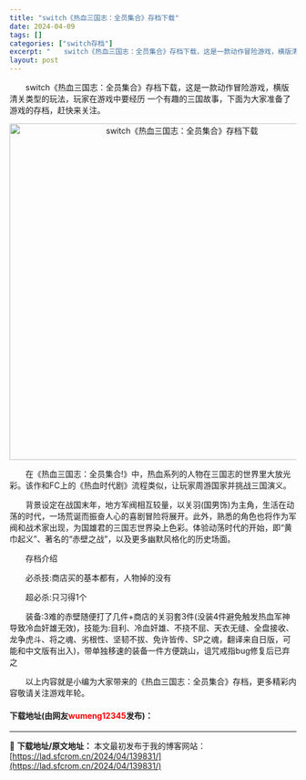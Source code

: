 ```yaml
---
title: "switch《热血三国志：全员集合》存档下载"
date: 2024-04-09
tags: []
categories: ["switch存档"]
excerpt: "　　switch《热血三国志：全员集合》存档下载，这是一款动作冒险游戏，横版清关类型的玩法，玩家在游戏中要经历 一个有趣的三国故事，下面为大家准备了游戏的存档，赶快来关注。 　　在《热血三国志：全员集合!》中，热血系列的人物在三国志的世界里大放光彩。该作和FC上的《热血时代剧》流程类似，让玩家周游国&hellip;"
layout: post
---
```


 <p>　　switch《热血三国志：全员集合》存档下载，这是一款动作冒险游戏，横版清关类型的玩法，玩家在游戏中要经历 一个有趣的三国故事，下面为大家准备了游戏的存档，赶快来关注。</p> <p align="center"><img align="" border="0" src="https://lad.sfcrom.cn/wp-content/uploads/2024/04/20240409_6614f3210cbaf.webp" width="590" alt="switch《热血三国志：全员集合》存档下载" /></p> <p>　　在《热血三国志：全员集合!》中，热血系列的人物在三国志的世界里大放光彩。该作和FC上的《热血时代剧》流程类似，让玩家周游国家并挑战三国演义。</p> <p>　　背景设定在战国末年，地方军阀相互较量，以关羽(国男饰)为主角，生活在动荡的时代，一场荒诞而振奋人心的喜剧冒险将展开。此外，熟悉的角色也将作为军阀和战术家出现，为国雄君的三国志世界染上色彩。体验动荡时代的开始，即&ldquo;黄巾起义&rdquo;、著名的&ldquo;赤壁之战&rdquo;，以及更多幽默风格化的历史场面。</p> <p>　　存档介绍</p> <p>　　必杀技:商店买的基本都有，人物掉的没有</p> <p>　　超必杀:只习得1个</p> <p>　　装备:3难的赤壁随便打了几件+商店的关羽套3件(没装4件避免触发热血军神导致冷血奸雄无效)，技能为:目利、冷血奸雄、不挠不屈、天衣无缝、全盘接收、龙争虎斗、将之魂、劣根性、坚韧不拔、免许皆传、SP之魂，翻译来自日版，可能和中文版有出入)，带单独移速的装备一件方便跳山，诅咒戒指bug修复后已弃之</p> <p>　　以上内容就是小编为大家带来的《热血三国志：全员集合》存档，更多精彩内容敬请关注游戏年轮。</p> <p><h4>下载地址(由网友<font color="red">wumeng12345</font>发布)：</h4></p> 

---
📖 **下载地址/原文地址：** 本文最初发布于我的博客网站：[https://lad.sfcrom.cn/2024/04/139831/](https://lad.sfcrom.cn/2024/04/139831/)
